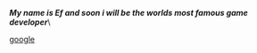__*My name is Ef and soon i will be the worlds most famous game developer*__\

[google](http://www.Google.com)
